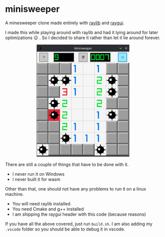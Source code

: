 # minisweeper

A minesweeper clone made entirely with [raylib](https://github.com/raysan5/raylib) and [raygui](https://github.com/raysan5/raygui).

I made this while playing around with raylib and had it lying around for later optimizations :wink: . So I decided to share it rather than let it lie around forever.

<p align="center">
    <img src="assets/sample_1.png" alt="assets/sample_1" width="300">
</p>

There are still a couple of things that have to be done with it.

* I never run it on Windows
* I never built it for wasm

Other than that, one should not have any problems to run it on a linux machine.

* You will need raylib installed
* You need Cmake and g++ installed
* I am shipping the raygui header with this code (because reasons)

If you have all the above covered, just run `build.sh`. I am also adding my `.vscode` folder so you should be able to debug it in vscode.